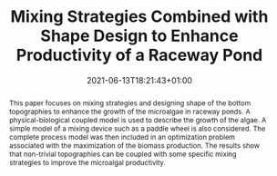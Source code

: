 ---
# Documentation: https://wowchemy.com/docs/managing-content/

title: "Mixing Strategies Combined with Shape Design to Enhance Productivity of a Raceway Pond"
authors: [Olivier Bernard, admin, Julien Salomon]
date: 2021-06-13T18:21:43+01:00
doi: "10.1016/j.ifacol.2021.08.255"

# Schedule page publish date (NOT publication's date).
publishDate: 2020-11-20T18:21:43+01:00

# Publication type.
# Legend: 0 = Uncategorized; 1 = Conference paper; 2 = Journal article;
# 3 = Preprint / Working Paper; 4 = Report; 5 = Book; 6 = Book section;
# 7 = Thesis; 8 = Patent
publication_types: ["1"]

# Publication name and optional abbreviated publication name.
publication: "16th IFAC Symposium on Advanced Control of Chemical Processes ADCHEM 2021"
publication_short: "ADCHEM2021"

abstract: "This paper focuses on mixing strategies and designing shape of the bottom topographies to enhance the growth of the microalgae in raceway ponds. A physical-biological coupled model is used to describe the growth of the algae. A simple model of a mixing device such as a paddle wheel is also considered. The complete process model was then included in an optimization problem associated with the maximization of the biomass production. The results show that non-trivial topographies can be coupled with some specific mixing strategies to improve the microalgal productivity."

# Summary. An optional shortened abstract.
summary: ""

tags: []
categories: []
featured: false

# Custom links (optional).
#   Uncomment and edit lines below to show custom links.
# links:
# - name: Follow
#   url: https://twitter.com
#   icon_pack: fab
#   icon: twitter

url_preprint: https://hal.archives-ouvertes.fr/hal-03017414
url_code:
url_dataset:
url_poster:
url_project:
url_slides:
url_source:
url_video:

# Featured image
# To use, add an image named `featured.jpg/png` to your page's folder. 
# Focal points: Smart, Center, TopLeft, Top, TopRight, Left, Right, BottomLeft, Bottom, BottomRight.
image:
  placement: 1
  caption: ""
  focal_point: "TopRight"
  preview_only: false

# Associated Projects (optional).
#   Associate this publication with one or more of your projects.
#   Simply enter your project's folder or file name without extension.
#   E.g. `internal-project` references `content/project/internal-project/index.md`.
#   Otherwise, set `projects: []`.
projects: []

# Slides (optional).
#   Associate this publication with Markdown slides.
#   Simply enter your slide deck's filename without extension.
#   E.g. `slides: "example"` references `content/slides/example/index.md`.
#   Otherwise, set `slides: ""`.
slides: ""
---